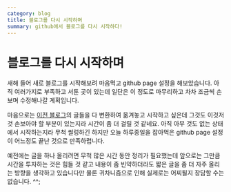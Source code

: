 ```yaml
---
category: blog
title: 블로그를 다시 시작하며
summary: github에서 블로그를 다시 시작하다!
---
```


# 블로그를 다시 시작하며

새해 들어 새로 블로그를 시작해보려 마음먹고 github page 설정을 해보았습니다.
아직 여러가지로 부족하고 서툰 곳이 있는데 일단은 이 정도로 마무리하고
차차 조금씩 손보며 수정해나갈 계획입니다.

마음으로는 [이전 블로그](http://studyfoss.egloos.com)의 글들을 다 변환하여 옮겨놓고 시작하고 싶은데
그것도 이것저것 손보아야 할 부분이 있는지라 시간이 좀 더 걸릴 것 같네요.
아직 아무 것도 없는 상태에서 시작하는지라 무척 썰렁하긴 하지만
오늘 하루종일을 잡아먹은 github page 설정이 어느정도 끝난 것으로 만족하렵니다.

예전에는 글을 하나 올리려면 무척 많은 시간 동안 정리가 필요했는데
앞으로는 그만큼 시간을 투자하는 것은 힘들 것 같고
내용이 좀 빈약하더라도 짧은 글을 좀 더 자주 올리는 방향을 생각하고 있습니다만
물론 귀차니즘으로 인해 실제로는 어찌될지 장담할 수는 없습니다. ^^;
